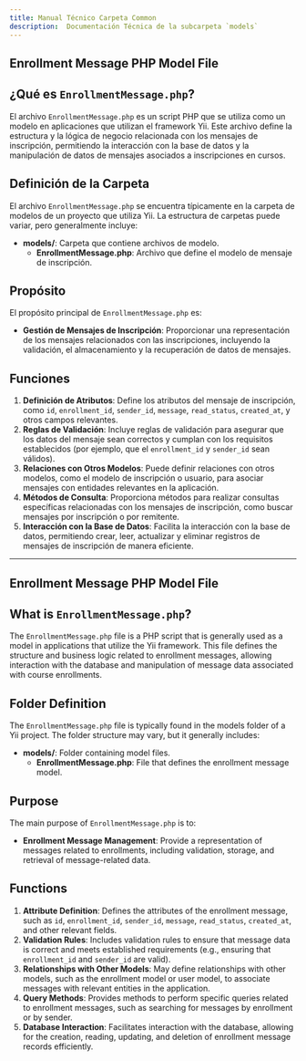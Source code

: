 ```yaml
---
title: Manual Técnico Carpeta Common
description:  Documentación Técnica de la subcarpeta `models`
---
```


## Enrollment Message PHP Model File

## ¿Qué es `EnrollmentMessage.php`?

El archivo `EnrollmentMessage.php` es un script PHP que se utiliza como un modelo en aplicaciones que utilizan el framework Yii. Este archivo define la estructura y la lógica de negocio relacionada con los mensajes de inscripción, permitiendo la interacción con la base de datos y la manipulación de datos de mensajes asociados a inscripciones en cursos.

## Definición de la Carpeta

El archivo `EnrollmentMessage.php` se encuentra típicamente en la carpeta de modelos de un proyecto que utiliza Yii. La estructura de carpetas puede variar, pero generalmente incluye:

- **models/**: Carpeta que contiene archivos de modelo.
  - **EnrollmentMessage.php**: Archivo que define el modelo de mensaje de inscripción.

## Propósito

El propósito principal de `EnrollmentMessage.php` es:

- **Gestión de Mensajes de Inscripción**: Proporcionar una representación de los mensajes relacionados con las inscripciones, incluyendo la validación, el almacenamiento y la recuperación de datos de mensajes.

## Funciones

1. **Definición de Atributos**: Define los atributos del mensaje de inscripción, como `id`, `enrollment_id`, `sender_id`, `message`, `read_status`, `created_at`, y otros campos relevantes.
2. **Reglas de Validación**: Incluye reglas de validación para asegurar que los datos del mensaje sean correctos y cumplan con los requisitos establecidos (por ejemplo, que el `enrollment_id` y `sender_id` sean válidos).
3. **Relaciones con Otros Modelos**: Puede definir relaciones con otros modelos, como el modelo de inscripción o usuario, para asociar mensajes con entidades relevantes en la aplicación.
4. **Métodos de Consulta**: Proporciona métodos para realizar consultas específicas relacionadas con los mensajes de inscripción, como buscar mensajes por inscripción o por remitente.
5. **Interacción con la Base de Datos**: Facilita la interacción con la base de datos, permitiendo crear, leer, actualizar y eliminar registros de mensajes de inscripción de manera eficiente.

---

## Enrollment Message PHP Model File

## What is `EnrollmentMessage.php`?

The `EnrollmentMessage.php` file is a PHP script that is generally used as a model in applications that utilize the Yii framework. This file defines the structure and business logic related to enrollment messages, allowing interaction with the database and manipulation of message data associated with course enrollments.

## Folder Definition

The `EnrollmentMessage.php` file is typically found in the models folder of a Yii project. The folder structure may vary, but it generally includes:

- **models/**: Folder containing model files.
  - **EnrollmentMessage.php**: File that defines the enrollment message model.

## Purpose

The main purpose of `EnrollmentMessage.php` is to:

- **Enrollment Message Management**: Provide a representation of messages related to enrollments, including validation, storage, and retrieval of message-related data.

## Functions

1. **Attribute Definition**: Defines the attributes of the enrollment message, such as `id`, `enrollment_id`, `sender_id`, `message`, `read_status`, `created_at`, and other relevant fields.
2. **Validation Rules**: Includes validation rules to ensure that message data is correct and meets established requirements (e.g., ensuring that `enrollment_id` and `sender_id` are valid).
3. **Relationships with Other Models**: May define relationships with other models, such as the enrollment model or user model, to associate messages with relevant entities in the application.
4. **Query Methods**: Provides methods to perform specific queries related to enrollment messages, such as searching for messages by enrollment or by sender.
5. **Database Interaction**: Facilitates interaction with the database, allowing for the creation, reading, updating, and deletion of enrollment message records efficiently.